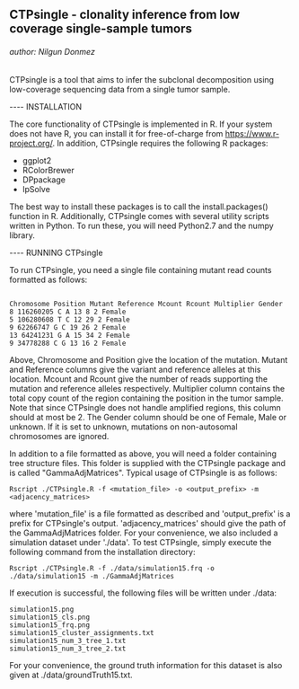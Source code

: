 
## CTPsingle - clonality inference from low coverage single-sample tumors
###### author: Nilgun Donmez

CTPsingle is a tool that aims to infer the subclonal decomposition using low-coverage sequencing data from a single tumor sample. 

---- INSTALLATION

The core functionality of CTPsingle is implemented in R. If your system does not have R, you can install it for free-of-charge from https://www.r-project.org/. In addition, CTPsingle requires the following R packages:

- ggplot2
- RColorBrewer
- DPpackage
- lpSolve

The best way to install these packages is to call the install.packages() function in R. Additionally, CTPsingle comes with several utility scripts written in Python. To run these, you will need Python2.7 and the numpy library.

---- RUNNING CTPsingle

To run CTPsingle, you need a single file containing mutant read counts formatted as follows:

```

Chromosome Position Mutant Reference Mcount Rcount Multiplier Gender
8 116260205 C A 13 8 2 Female
5 106280608 T C 12 29 2 Female
9 62266747 G C 19 26 2 Female
13 64241231 G A 15 34 2 Female
9 34778288 C G 13 16 2 Female

```

Above, Chromosome and Position give the location of the mutation. Mutant and Reference columns give the variant and reference alleles at this location. Mcount and Rcount give the number of reads supporting the mutation and reference alleles respectively. Multiplier column contains the total copy count of the region containing the position in the tumor sample. Note that since CTPsingle does not handle amplified regions, this column should at most be 2. The Gender column should be one of Female, Male or unknown. If it is set to unknown, mutations on non-autosomal chromosomes are ignored.

In addition to a file formatted as above, you will need a folder containing tree structure files. This folder is supplied with the CTPsingle package and is called "GammaAdjMatrices". Typical usage of CTPsingle is as follows:

` Rscript ./CTPsingle.R -f <mutation_file> -o <output_prefix> -m <adjacency_matrices> `

where 'mutation_file' is a file formatted as described and 'output_prefix' is a prefix for CTPsingle's output. 'adjacency_matrices' should give the path of the GammaAdjMatrices folder. For your convenience, we also included a simulation dataset under './data'. To test CTPsingle, simply execute the following command from the installation directory:

` Rscript ./CTPsingle.R -f ./data/simulation15.frq -o ./data/simulation15 -m ./GammaAdjMatrices `

If execution is successful, the following files will be written under ./data:

```
simulation15.png
simulation15_cls.png
simulation15_frq.png
simulation15_cluster_assignments.txt
simulation15_num_3_tree_1.txt
simulation15_num_3_tree_2.txt
```

For your convenience, the ground truth information for this dataset is also given at ./data/groundTruth15.txt. 

